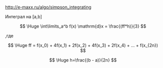 
http://e-maxx.ru/algo/simpson_integrating

Интеграл на [a,b] 

$$ \Huge \int\limits_a^b f(x) \mathrm{d}x = \frac{(ff*h)}{3} $$

,где 

$$ \Huge ff = f(x_0) + 4f(x_1) + 2f(x_2) + 4f(x_3) + 2f(x_4) + ... + f(x_{2n}) $$  
  
$$ \Huge h=\frac{(b - a)}{2n} $$
  
   
